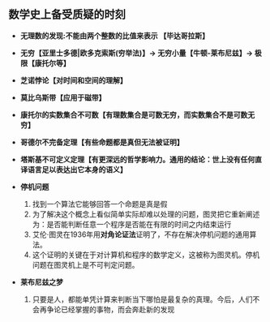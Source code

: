 ## **数学史上备受质疑的时刻**

- **无理数的发现:不能由两个整数的比值来表示 【毕达哥拉斯】**
- **无穷【亚里士多德|欧多克索斯(穷举法)】-> 无穷小量【牛顿-莱布尼兹】-> 极限【康托尔等】**
- **芝诺悖论【对时间和空间的理解】**
- **莫比乌斯带【应用于磁带】**
- **康托尔的实数集合不可数【有理数集合是可数无穷，而实数集合不是可数无穷】**
- **哥德尔不完备定理【有些命题都是真但无法被证明】**
- **塔斯基不可定义定理【有更深远的哲学影响力。通用的结论：世上没有任何直译语言足以表达出它本身的语义】**
- **停机问题**
    1. 找到一个算法它能够回答一个命题是真是假
    2. 为了解决这个概念上看似简单实际却难以处理的问题，图灵把它重新阐述为：是否能判断任意一个程序是否能在有限的时间之内结束运行
    3. 艾伦·图灵在1936年用**对角论证法**证明了，不存在解决停机问题的通用算法。
    4. 这个证明的关键在于对计算机和程序的数学定义，这被称为图灵机。停机问题在图灵机上是不可判定问题。

- **莱布尼兹之梦**
    1. 只要是人，都能单凭计算来判断当下哪怕是最复杂的真理。今后，人们不会再争论已经掌握的事物，而会奔赴新的发现